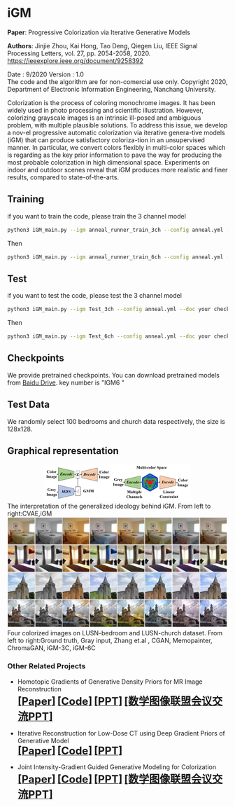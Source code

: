 # iGM

**Paper**: Progressive Colorization via Iterative Generative Models

**Authors**: Jinjie Zhou, Kai Hong, Tao Deng, Qiegen Liu, IEEE Signal Processing Letters, vol. 27, pp. 2054-2058, 2020.  
https://ieeexplore.ieee.org/document/9258392

Date : 9/2020
Version : 1.0   
The code and the algorithm are for non-comercial use only. 
Copyright 2020, Department of Electronic Information Engineering, Nanchang University.  

Colorization is the process of coloring monochrome images. It has been widely used in photo processing and scientific illustration. However, colorizing grayscale images is an intrinsic ill-posed and ambiguous problem, with multiple plausible solutions. To address this issue, we develop a nov-el progressive automatic colorization via iterative genera-tive models (iGM) that can produce satisfactory coloriza-tion in an unsupervised manner. In particular, we convert colors flexibly in multi-color spaces which is regarding as the key prior information to pave the way for producing the most probable colorization in high dimensional space. Experiments on indoor and outdoor scenes reveal that iGM produces more realistic and finer results, compared to state-of-the-arts.

## Training
if you want to train the code, please train the 3 channel model

```bash 
python3 iGM_main.py --igm anneal_runner_train_3ch --config anneal.yml --doc your save path
```

Then

```bash
python3 iGM_main.py --igm anneal_runner_train_6ch --config anneal.yml --doc your save path
```

## Test
if you want to test the code, please test the 3 channel model

```bash 
python3 iGM_main.py --igm Test_3ch --config anneal.yml --doc your checkpoint --test --image_folder your save path
```
Then

```bash
python3 iGM_main.py --igm Test_6ch --config anneal.yml --doc your checkpoint --test --image_folder your save path
```


## Checkpoints
We provide pretrained checkpoints. You can download pretrained models from [Baidu Drive](https://pan.baidu.com/s/1do-Y-13E7NWK2mkE9K912w). 
key number is "IGM6 " 

## Test Data
We randomly select 100 bedrooms and church data respectively, the size is 128x128.
## Graphical representation

<div align="center"><img src="https://github.com/yqx7150/iGM//blob/master/1222.png">  </div>
The interpretation of the generalized ideology behind iGM. From left to right:CVAE,iGM 


<div align="center"><img src="https://github.com/yqx7150/iGM/blob/master/11111.png"> </div>
Four colorized images on LUSN-bedroom and LUSN-church dataset. From left to right:Ground truth, Gray input, Zhang et.al , CGAN, Memopainter, ChromaGAN, iGM-3C, iGM-6C


### Other Related Projects

  * Homotopic Gradients of Generative Density Priors for MR Image Reconstruction  
[<font size=5>**[Paper]**</font>](https://ieeexplore.ieee.org/abstract/document/9435335)   [<font size=5>**[Code]**</font>](https://github.com/yqx7150/HGGDP)   [<font size=5>**[PPT]**</font>](https://github.com/yqx7150/HGGDP/tree/master/Slide)  [<font size=5>**[数学图像联盟会议交流PPT]**</font>](https://github.com/yqx7150/EDAEPRec/tree/master/Slide)

 * Iterative Reconstruction for Low-Dose CT using Deep Gradient Priors of Generative Model  
[<font size=5>**[Paper]**</font>](https://arxiv.org/abs/2009.12760)   [<font size=5>**[Code]**</font>](https://github.com/yqx7150/EASEL)   [<font size=5>**[PPT]**</font>](https://github.com/yqx7150/HGGDP/tree/master/Slide)

 * Joint Intensity-Gradient Guided Generative Modeling for Colorization
[<font size=5>**[Paper]**</font>](https://arxiv.org/abs/2012.14130)   [<font size=5>**[Code]**</font>](https://github.com/yqx7150/JGM)   [<font size=5>**[PPT]**</font>](https://github.com/yqx7150/HGGDP/tree/master/Slide)  [<font size=5>**[数学图像联盟会议交流PPT]**</font>](https://github.com/yqx7150/EDAEPRec/tree/master/Slide)
